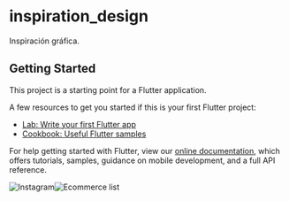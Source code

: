 # inspiration_design

Inspiración gráfica.

## Getting Started

This project is a starting point for a Flutter application.

A few resources to get you started if this is your first Flutter project:

- [Lab: Write your first Flutter app](https://flutter.io/docs/get-started/codelab)
- [Cookbook: Useful Flutter samples](https://flutter.io/docs/cookbook)

For help getting started with Flutter, view our
[online documentation](https://flutter.io/docs), which offers tutorials,
samples, guidance on mobile development, and a full API reference.

![Instagram](https://user-images.githubusercontent.com/2531939/60402951-5b25a100-9b5c-11e9-935c-c529614bc66e.jpg "Instagram")![Ecommerce list](https://user-images.githubusercontent.com/2531939/60402952-5b25a100-9b5c-11e9-9f5c-d31e132824a4.jpg "Ecommerce list")
